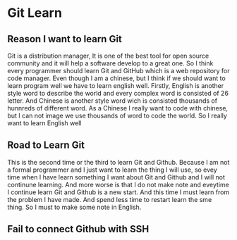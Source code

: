 # Git Learn
## Reason I want to learn Git
Git is a distribution manager, It is one of the best tool for open source community and it will help a software develop to a great one. So I think every programmer should learn Git and GitHub which is a web repository for code manager. Even though I am a chinese, but I think if we should want to learn program well we have to learn english well. Firstly, English is another style word to describe the world and every complex word is consisted of 26 letter. And Chinese is another style word wich is consisted thousands of hunnreds of different word. As a Chinese I really want to code with chinese, but I can not image we use thousands of word to code the world. So I really want to learn English well

## Road to Learn Git
This is the second time or the third to learn Git and Github. Because I am not a formal programmer and I just want to learn the thing I will use, so evey time when I have learn something I want about Git and Github and I will not continune learning. And more worse is that I do not make note and eveytime I continue learn Git and Github is a new start. And this time I must learn from the problem I have made. And spend less time to restart learn the sme thing. So I must to make some note in English.

## Fail to connect Github with SSH

